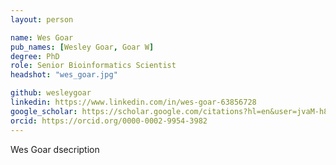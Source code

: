 ```yaml
---
layout: person

name: Wes Goar
pub_names: [Wesley Goar, Goar W]
degree: PhD
role: Senior Bioinformatics Scientist
headshot: "wes_goar.jpg"

github: wesleygoar
linkedin: https://www.linkedin.com/in/wes-goar-63856728
google_scholar: https://scholar.google.com/citations?hl=en&user=jvaM-h8AAAAJ
orcid: https://orcid.org/0000-0002-9954-3982
---
```

Wes Goar dsecription

